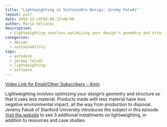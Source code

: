 ```yaml
---
title: "Lightweighting in Sustainable Design: Jeremy Faludi"
layout: post
date: 2010-12-19T09:00:37+00:00
author: Mario Vellandi
description:
  - Lightweighting involves optimizing your design's geometry and structure so that it uses less material, resulting in less negative environmental impact
categories:
  - design
  - sustainability
tags:
  - autodesk
  - jeremy faludi
  - lightweighting
  - software
---
```

[Video Link for Email/Other Subscribers &#8211; 4min](http://www.youtube.com/watch?v=AoviMguVEps)

Lightweighting involves optimizing your design&#8217;s geometry and structure so that it uses less material. Products made with less material have less negative environmental impact, all the way from production to disposal. Jeremy Faludi of Stanford University introduces the subject in this episode. [Visit the website](http://students.autodesk.com/?nd=sustainable_course&course_id=2) to see 3 additional installments on lightweighting, in addition to resources and case studies.

